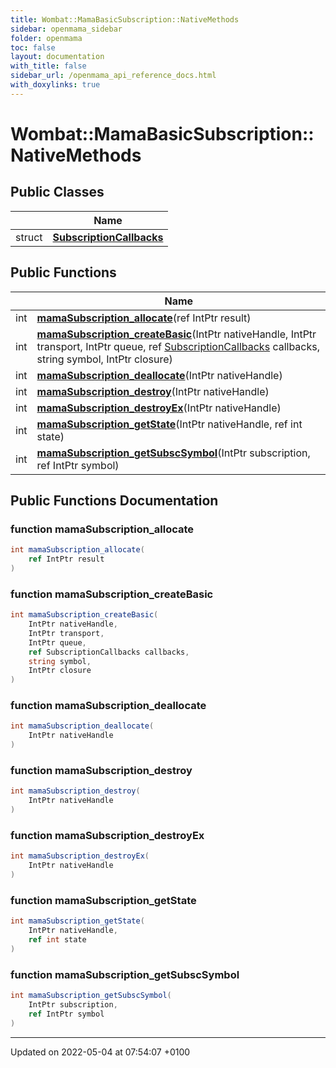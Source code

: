 ```yaml
---
title: Wombat::MamaBasicSubscription::NativeMethods
sidebar: openmama_sidebar
folder: openmama
toc: false
layout: documentation
with_title: false
sidebar_url: /openmama_api_reference_docs.html
with_doxylinks: true
---
```


# Wombat::MamaBasicSubscription::NativeMethods





## Public Classes

|                | Name           |
| -------------- | -------------- |
| struct | **[SubscriptionCallbacks](structWombat_1_1MamaBasicSubscription_1_1NativeMethods_1_1SubscriptionCallbacks.html)**  |

## Public Functions

|                | Name           |
| -------------- | -------------- |
| int | **[mamaSubscription_allocate](structWombat_1_1MamaBasicSubscription_1_1NativeMethods.html#function-mamasubscription-allocate)**(ref IntPtr result) |
| int | **[mamaSubscription_createBasic](structWombat_1_1MamaBasicSubscription_1_1NativeMethods.html#function-mamasubscription-createbasic)**(IntPtr nativeHandle, IntPtr transport, IntPtr queue, ref [SubscriptionCallbacks](structWombat_1_1MamaBasicSubscription_1_1NativeMethods_1_1SubscriptionCallbacks.html) callbacks, string symbol, IntPtr closure) |
| int | **[mamaSubscription_deallocate](structWombat_1_1MamaBasicSubscription_1_1NativeMethods.html#function-mamasubscription-deallocate)**(IntPtr nativeHandle) |
| int | **[mamaSubscription_destroy](structWombat_1_1MamaBasicSubscription_1_1NativeMethods.html#function-mamasubscription-destroy)**(IntPtr nativeHandle) |
| int | **[mamaSubscription_destroyEx](structWombat_1_1MamaBasicSubscription_1_1NativeMethods.html#function-mamasubscription-destroyex)**(IntPtr nativeHandle) |
| int | **[mamaSubscription_getState](structWombat_1_1MamaBasicSubscription_1_1NativeMethods.html#function-mamasubscription-getstate)**(IntPtr nativeHandle, ref int state) |
| int | **[mamaSubscription_getSubscSymbol](structWombat_1_1MamaBasicSubscription_1_1NativeMethods.html#function-mamasubscription-getsubscsymbol)**(IntPtr subscription, ref IntPtr symbol) |

## Public Functions Documentation

### function mamaSubscription_allocate

```csharp
int mamaSubscription_allocate(
    ref IntPtr result
)
```


### function mamaSubscription_createBasic

```csharp
int mamaSubscription_createBasic(
    IntPtr nativeHandle,
    IntPtr transport,
    IntPtr queue,
    ref SubscriptionCallbacks callbacks,
    string symbol,
    IntPtr closure
)
```


### function mamaSubscription_deallocate

```csharp
int mamaSubscription_deallocate(
    IntPtr nativeHandle
)
```


### function mamaSubscription_destroy

```csharp
int mamaSubscription_destroy(
    IntPtr nativeHandle
)
```


### function mamaSubscription_destroyEx

```csharp
int mamaSubscription_destroyEx(
    IntPtr nativeHandle
)
```


### function mamaSubscription_getState

```csharp
int mamaSubscription_getState(
    IntPtr nativeHandle,
    ref int state
)
```


### function mamaSubscription_getSubscSymbol

```csharp
int mamaSubscription_getSubscSymbol(
    IntPtr subscription,
    ref IntPtr symbol
)
```


-------------------------------

Updated on 2022-05-04 at 07:54:07 +0100